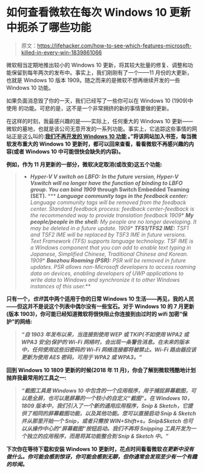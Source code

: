 # 如何查看微软在每次 Windows 10 更新中扼杀了哪些功能

> 原文：<https://lifehacker.com/how-to-see-which-features-microsoft-killed-in-every-win-1839861066>

微软相当定期地推出较小的 Windows 10 更新，将其较大批量的修复、调整和功能保留到每年两次的发布中。事实上，我们刚刚有了一个——11 月份的大更新，也就是 Windows 10 版本 1909。随之而来的是微软不想再继续开发的一些 Windows 10 功能。



如果负面消息毁了你的一天，我们已经写了一些你可以在 Windows 10 (1909)中使用 的功能。可悲的是，这不是一个非常拥挤的新的事情要做的更新。

在这样的时刻，我最感兴趣的是——实际上，任何重大的 Windows 10 更新——微软的墓地，也就是该公司无意开发的一系列功能。事实上，它追踪这些事情的网站正是这么叫的:**[**我们不再开发的 Windows 10 功能**](https://docs.microsoft.com/en-us/windows/deployment/planning/windows-10-deprecated-features) 。”将该网站加入书签，每当微软发布重大的 Windows 10 更新时，都可以回来查看，看看微软不再感兴趣的内容(或者 Windows 10 中可能很快会缺失的内容)。**

**例如，作为 11 月更新的一部分，微软决定取消(或改变)这五个功能:**

> *   *****Hyper-V V switch on LBFO:** In the future version, Hyper-V Vswitch will no longer have the function of binding to LBFO group. You can bind 1909* through Switch Embedded Teaming (SET).**
> ***   ***Language community tags in the feedback center:** Language community tags will be removed from the feedback center. Standard feedback process: feedback center-feedback is the recommended way to provide translation feedback 1909**   ***My people/people in the shell:** My people are no longer developing. It may be deleted in a future update. 1909**   ***TFS1/TFS2 IME:** TSF1 and TSF2 IME will be replaced by TSF3 IME in future versions. Text Framework (TFS) supports language technology. TSF IME is a Windows component that you can add to enable text typing in Japanese, Simplified Chinese, Traditional Chinese and Korean. 1909**   ***Baozhou Roaming (PSR):** PSR will be removed in future updates. PSR allows non-Microsoft developers to access roaming data on devices, enabling developers of UWP applications to write data to Windows and synchronize it to other Windows instances of this user.***

**只有一个，*也许*其中两个适用于你的日常 Windows 10 生活——再见，我的人民——但这并不是说这个列表中偶尔没有一些宝石。对于 Windows 10 的 7 月更新(版本 1903)，你可能已经知道微软将很快阻止你连接到由过时的 wifi 加密“保护”的网络:**

> ***“自 1903 年发布以来，当连接到使用 WEP 或 TKIP(不如使用 WPA2 或 WPA3 安全)保护的 Wi-Fi 网络时，会出现一条警告消息。在未来的版本中，任何使用这些旧密码的 Wi-Fi 网络连接都将被禁止。Wi-Fi 路由器应该更新为使用 AES 密码，可用于 WPA2 或 WPA3。”***

**回到 Windows 10 1809 更新的时候(2018 年 11 月)，你会了解到微软残酷地计划抛弃我最常用的工具之一:**

> ***“截图工具是 Windows 10 中包含的一个应用程序，用于捕捉屏幕截图，可以是全屏，也可以是屏幕的一个较小的自定义“截图”。在 Windows 10，1809 版本中，我们引入了一个新的通用应用程序，Snip & Sketch，它提供了相同的屏幕截图功能，以及其他功能。您可以直接启动 Snip & Sketch 并从那里开始一个 Snip，或者只需按 WIN+Shift+s。Snip&Sketch 也可以从操作中心的“屏幕截图”按钮启动。我们不再将 Snipping 工具开发为一个独立的应用程序，而是将其功能整合到 Snip & Sketch 中。”***

**下次你在等待下载和安装 Windows 10 更新时，花点时间看看微软*在更新中没有做什么。你可能会感到惊讶，你可能会感到无聊，但你通常会发现至少有一个有趣的珍闻。***